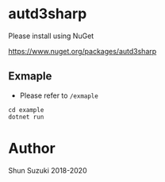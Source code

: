 # autd3sharp

Please install using NuGet

https://www.nuget.org/packages/autd3sharp

## Exmaple

* Please refer to `/exmaple`

```
cd example
dotnet run
```

# Author

Shun Suzuki 2018-2020

